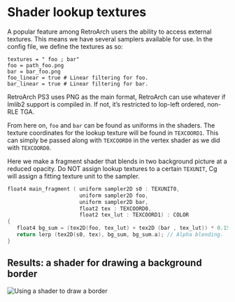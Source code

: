 # Shader lookup textures

A popular feature among RetroArch users the ability to access external textures. This means we have several samplers available for use. In the config file, we define the textures as so:

```
textures = " foo ; bar"
foo = path_foo.png
bar = bar_foo.png
foo_linear = true # Linear filtering for foo.
bar_linear = true # Linear filtering for bar.
```

RetroArch PS3 uses PNG as the main format, RetroArch can use whatever if Imlib2 support is compiled in. If not, it’s restricted to lop-left ordered, non-RLE TGA.

From here on, `foo` and `bar` can be found as uniforms in the shaders. The texture coordinates for the lookup texture will be found in `TEXCOORD1`. This can simply be passed along with `TEXCOORD0` in the vertex shader as we did with `TEXCOORD0`.

Here we make a fragment shader that blends in two background picture at a reduced opacity. Do NOT assign lookup textures to a certain `TEXUNIT`, Cg will assign a fitting texture unit to the sampler.

```c
float4 main_fragment ( uniform sampler2D s0 : TEXUNIT0,
                       uniform sampler2D foo,
					   uniform sampler2D bar,
					   float2 tex : TEXCOORD0,
					   float2 tex_lut : TEXCOORD1) : COLOR
{
   float4 bg_sum = (tex2D(foo, tex_lut) + tex2D (bar , tex_lut)) * 0.15;
   return lerp (tex2D(s0, tex), bg_sum, bg_sum.a); // Alpha blending.
}
```

## Results: a shader for drawing a background border

![Using a shader to draw a border](/image/development/shaders/lookup-texture-shader.jpg)
